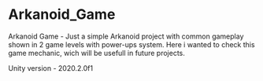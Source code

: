 # Arkanoid_Game
Arkanoid Game - Just a simple Arkanoid project with common gameplay shown in 2 game levels with power-ups system. Here i wanted to check this game mechanic, wich will be usefull in future projects. 

Unity version - 2020.2.0f1
